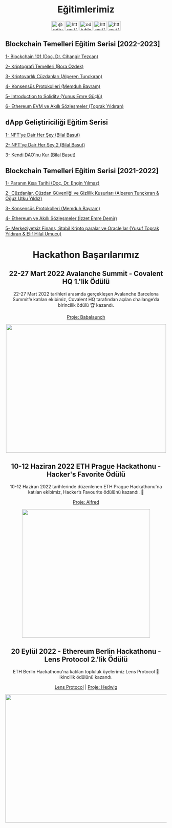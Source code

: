 # <div align="center"> Eğitimlerimiz </div>

<p align="center">
<a href="https://twitter.com/@odtublockchain" target="blank"><img align="center" src="https://raw.githubusercontent.com/rahuldkjain/github-profile-readme-generator/master/src/images/icons/Social/twitter.svg" alt="@odtublockchain" height="30" width="40" /></a>
<a href="https://linkedin.com/in/https://www.linkedin.com/company/metublockchain/?viewasmember=true" target="blank"><img align="center" src="https://raw.githubusercontent.com/rahuldkjain/github-profile-readme-generator/master/src/images/icons/Social/linked-in-alt.svg" alt="https://www.linkedin.com/company/metublockchain/?viewasmember=true" height="30" width="40" /></a>
<a href="https://instagram.com/odtublockchain" target="blank"><img align="center" src="https://raw.githubusercontent.com/rahuldkjain/github-profile-readme-generator/master/src/images/icons/Social/instagram.svg" alt="odtublockchain" height="30" width="40" /></a>
<a href="https://medium.com/https://medium.com/odt%c3%bc-blockchain-toplulu%c4%9fu" target="blank"><img align="center" src="https://raw.githubusercontent.com/rahuldkjain/github-profile-readme-generator/master/src/images/icons/Social/medium.svg" alt="https://medium.com/odt%c3%bc-blockchain-toplulu%c4%9fu" height="30" width="40" /></a>
<a href="https://www.youtube.com/c/https://www.youtube.com/channel/ucrazku-ftxmugwqi7gdwqna" target="blank"><img align="center" src="https://raw.githubusercontent.com/rahuldkjain/github-profile-readme-generator/master/src/images/icons/Social/youtube.svg" alt="https://www.youtube.com/channel/ucrazku-ftxmugwqi7gdwqna" height="30" width="40" /></a>
</p>

## Blockchain Temelleri Eğitim Serisi [2022-2023]

[1- Blockchain 101 (Doç. Dr. Cihangir Tezcan)](https://www.youtube.com/watch?v=nwXZwbQJHA4)

[2- Kriptografi Temelleri (Bora Özdek)](https://www.youtube.com/watch?v=AUS4O2S-s7o)

[3- Kriptovarlık Cüzdanları (Alperen Tunçkıran)](https://www.youtube.com/watch?v=9XW1IeGuDdQ)

[4- Konsensüs Protokolleri (Memduh Bayram)](https://www.youtube.com/watch?v=gP1H04ODX8Y)

[5- Introduction to Solidity (Yunus Emre Güçlü)](https://www.youtube.com/watch?v=yjHV0spEO_M&t=417s)

[6- Ethereum EVM ve Akıllı Sözleşmeler (Toprak Yıldıran)](https://www.youtube.com/watch?v=t3NQMqPelt8)

## dApp Geliştiriciliği Eğitim Serisi

[1- NFT'ye Dair Her Şey (Bilal Basut)](https://www.youtube.com/watch?v=3QPtrK0Bd_Q)

[2- NFT'ye Dair Her Şey 2 (Bilal Basut)](https://www.youtube.com/watch?v=4Glz8AVNIFs)

[3- Kendi DAO'nu Kur (Bilal Basut)](https://www.youtube.com/watch?v=bwW9UFfHxhA)

## Blockchain Temelleri Eğitim Serisi [2021-2022]

[1- Paranın Kısa Tarihi (Doç. Dr. Engin Yılmaz)](https://www.youtube.com/watch?v=boh5rZicG_Y)

[2- Cüzdanlar, Cüzdan Güvenliği ve Gizlilik Kusurları (Alperen Tunçkıran & Oğuz Utku Yıldız)](https://www.youtube.com/watch?v=ouK_xESavZc)

[3- Konsensüs Protokolleri (Memduh Bayram)](https://www.youtube.com/watch?v=ekCXACcHgjA)

[4- Ethereum ve Akıllı Sözleşmeler (İzzet Emre Demir)](https://www.youtube.com/watch?v=V6CrsuwGTlo)

[5- Merkeziyetsiz Finans, Stabil Kripto paralar ve Oracle'lar (Yusuf Toprak Yıldıran & Elif Hilal Umucu)](https://www.youtube.com/watch?v=_Zm5LhiLFks)

<div align="center">

# Hackathon Başarılarımız

## 22-27 Mart 2022 Avalanche Summit - Covalent HQ 1.'lik Ödülü

22-27 Mart 2022 tarihleri arasında gerçekleşen Avalanche Barcelona Summit’e katılan ekibimiz, Covalent HQ tarafından açılan challange’da birincilik ödülü 🏆 kazandı.

[Proje: Babalaunch](https://github.com/izzetemredemir/barcelona-priv-launchpad)

<img src="https://pbs.twimg.com/media/FO3xgx1WYAoZXmt?format=jpg&name=large" height="400" width="500" > 

## 10-12 Haziran 2022 ETH Prague Hackathonu - Hacker's Favorite Ödülü

10-12 Haziran 2022 tarihlerinde düzenlenen ETH Prague Hackathonu'na katılan ekibimiz, Hacker’s Favourite ödülünü kazandı. 🦾

[Proje: Alfred](https://devpost.com/software/alfred-yekbst)

<img src="https://pbs.twimg.com/media/FVD-bblWQAAdgYy?format=jpg&name=large" height="400" width="400" > 

## 20 Eylül 2022 - Ethereum Berlin Hackathonu - Lens Protocol 2.'lik Ödülü

ETH Berlin Hackathonu'na katılan topluluk üyelerimiz Lens Protocol 🌱 ikincilik ödülünü kazandı.

[Lens Protocol](https://mobile.twitter.com/LensProtocol/status/1572217426020036608) | [Proje: Hedwig](https://github.com/izzetemredemir/hedwig)

<img src="https://i.hizliresim.com/iwww9db.png" height="400" width="600"> 

</div>

